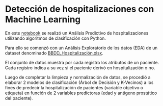 
# Detección de hospitalizaciones con Machine Learning

En este [notebook]() se realizó un Análisis Predictivo de hospitalizaciones utilizando algoritmos de clasificación con Python.

Para ello se comenzó con un Análisis Exploratorio de los datos (EDA) de un dataset denominado [BBDD_Hospitalización.xlsx]().

El conjunto de datos muestra por cada registro los atributos de un paciente. Cada registro indica a su vez si el paciente derivó en hospitalización o no.

Luego de completar la limpieza y normalización de datos, se procedió a elaborar 2 modelos de clasificación (Árbol de Decisión y K-Vecinos) a los fines de predecir la hospitalización de pacientes (variable objetivo o etiqueta) en función de 2 variables predictoras (edad y antígeno prostático del paciente).

